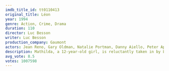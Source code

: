 ```yaml
---
imdb_title_id: tt0110413
original_title: Léon
year: 1994
genre: Action, Crime, Drama
duration: 110
director: Luc Besson
writer: Luc Besson
production_company: Gaumont
actors: Jean Reno, Gary Oldman, Natalie Portman, Danny Aiello, Peter Appel, Willi One Blood, Don Creech, Keith A. Glascoe, Randolph Scott, Michael Badalucco, Ellen Greene, Elizabeth Regen, Carl J. Matusovich, Frank Senger, Lucius Wyatt Cherokee
description: Mathilda, a 12-year-old girl, is reluctantly taken in by Léon, a professional assassin, after her family is murdered. An unusual relationship forms as she becomes his protégée and learns the assassin's trade.
avg_vote: 8.5
votes: 1007598
---
```

